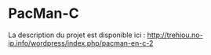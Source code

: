 PacMan-C
========
La description du projet est disponible ici : http://trehiou.no-ip.info/wordpress/index.php/pacman-en-c-2